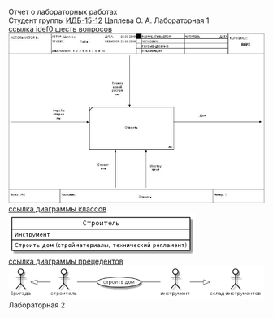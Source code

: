 Отчет о лабораторных работах<br>
Студент группы [ИДБ-15-12](https://github.com/stankin/design-2018/wiki/list-idb-15-12) Цаплева О. А.
Лабораторная 1<br>
[ссылка idef0 шесть вопросов](http://127.0.0.1:50042/idef0/index.html?id=3)
<img src="01_A-0.jpg"><br>
[ссылка диаграммы классов](http://www.plantuml.com/plantuml/png/JOz1JiCm44NNzIb6NO748Kgu03lMbcrHgqwCngbO82GQX5YG0x3b1f4WKajQpl1z8oP4IDdzF_FcoLwbMdEzBODA6r_TQTObcQ1JeWUrABJPt7BSLlOgXiXqi_QrKujBvdW_JOeWY82HhUFvw55DbYK-SfEVy8DzRj1ZoEsITA9hyHFUSSgxSP-VSKGlhL7pWzmIlYGUwMpY91-4x4QNj3qwCRvTq5z_mKcENYNjy2sx0mdIunC3kd_zkRnixQqZuza4frQkilBxNm00)<br>
<img src="J1.png"><br>
[ссылка диаграммы прецедентов](http://www.plantuml.com/plantuml/png/fP71JW8n48RFp5DCUj83YGzW38ldJVRckTcjqB1ioRGR3s82UELXK24XWZx3z8qSg1WIlNbeylV__twPINi-Q0hjk0O_iir4anwZBeCZV8HENvUZ0RcsgMvTBTRTq0O3dOp8FIIdNqj5YeugG-VMqnclzQRKtloRM9lxWC4XsS4mO6N9bC6w1jAynHLgZufVueot_COhNlDAVOTv2kESttbtY50w7t4U5t4MdtdF6xaj-9DVrGbtV90QucybtV0kBd-8n_mlYeBJmjalHbmYhqNk5HJOxU95TWbo3Z87sU1wAgg0N8pfZKmDFTDKyZjV)
<img src="J2.png">
Лабораторная 2<br>
